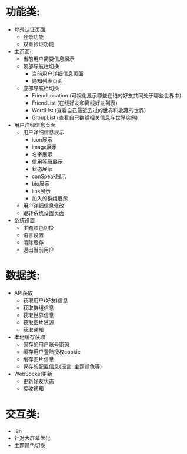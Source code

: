 # 功能类:
- 登录认证页面:
  - 登录功能
  - 双重验证功能
- 主页面:
    - 当前用户简要信息展示
    - 顶部导航栏切换
      - 当前用户详细信息页面
      - 通知列表页面
    - 底部导航栏切换
        - FriendLocation (可视化显示哪些在线的好友共同处于哪些世界中)
        - FriendList (在线好友和离线好友列表)
        - WordList (查看自己最近去过的世界和收藏的世界)
        - GroupList (查看自己群组相关信息与世界实例)
- 用户详细信息页面
  - 用户详细信息展示 
    - icon展示
    - image展示
    - 名字展示
    - 信用等级展示
    - 状态展示
    - canSpeak展示
    - bio展示
    - link展示
    - 加入的群组展示
  - 用户详细信息修改
  - 跳转系统设置页面
- 系统设置
    - 主题颜色切换
    - 语言设置
    - 清除缓存
    - 退出当前用户
# 数据类:
- API获取
  - 获取用户(好友)信息
  - 获取群组信息
  - 获取世界信息
  - 获取图片资源
  - 获取通知
- 本地缓存获取
  - 保存的用户账号密码
  - 缓存用户登陆授权cookie
  - 缓存图片信息
  - 保存的配置信息(语言, 主题颜色等)
- WebSocket更新
    - 更新好友状态
    - 接收通知
# 交互类:
- i8n
- 针对大屏幕优化
- 主题颜色切换